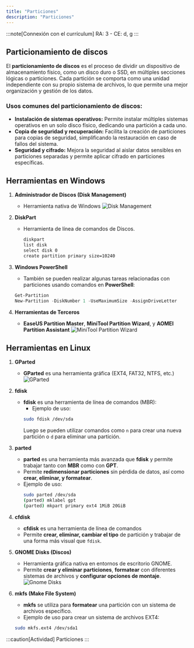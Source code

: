 ```yaml
---
title: "Particiones"
description: "Particiones"
---
```


:::note[Connexión con el currículum]
RA: 3 - CE: d, g
:::

##  Particionamiento de discos

El **particionamiento de discos** es el proceso de dividir un dispositivo de almacenamiento físico, como un disco duro o SSD, en múltiples secciones lógicas o particiones. Cada partición se comporta como una unidad independiente con su propio sistema de archivos, lo que permite una mejor organización y gestión de los datos.

### Usos comunes del particionamiento de discos:
- **Instalación de sistemas operativos:** Permite instalar múltiples sistemas operativos en un solo disco físico, dedicando una partición a cada uno.
- **Copia de seguridad y recuperación:** Facilita la creación de particiones para copias de seguridad, simplificando la restauración en caso de fallos del sistema.
- **Seguridad y cifrado:** Mejora la seguridad al aislar datos sensibles en particiones separadas y permite aplicar cifrado en particiones específicas.


## Herramientas en Windows

1. **Administrador de Discos (Disk Management)**
   - Herramienta nativa de Windows
![Disk Management](https://learn.microsoft.com/es-es/windows-server/storage/disk-management/media/disk-management.png)

2. **DiskPart**
   - Herramienta de línea de comandos de Discos.
     ```cmd frame="none"
     diskpart
     list disk
     select disk 0
     create partition primary size=10240
     ```
3. **Windows PowerShell**
   - También se pueden realizar algunas tareas relacionadas con particiones usando comandos en **PowerShell**:
   ```powershell frame="none"
   Get-Partition
   New-Partition -DiskNumber 1 -UseMaximumSize -AssignDriveLetter
   ```

4. **Herramientas de Terceros**
   - **EaseUS Partition Master**, **MiniTool Partition Wizard**, y **AOMEI Partition Assistant**
![MiniTool Partition Wizard](https://img.utdstc.com/screen/7c5/17c/7c517ce8feff600036e33c8aaba9fd2f0d38bcdfb56aed1f6ed54617f0b0e7e8:600)
## Herramientas en Linux

1. **GParted**
   - **GParted** es una herramienta gráfica (EXT4, FAT32, NTFS, etc.)
![GParted](https://max.educa.madrid.org/manual/max11/fgp17.png)
2. **fdisk**
   - **fdisk** es una herramienta de línea de comandos (MBR):
     - Ejemplo de uso:
     ```sh frame="none"
     sudo fdisk /dev/sda
     ```
     Luego se pueden utilizar comandos como `n` para crear una nueva partición o `d` para eliminar una partición.

3. **parted**
   - **parted** es una herramienta más avanzada que **fdisk** y permite trabajar tanto con **MBR** como con **GPT**.
   - Permite **redimensionar particiones** sin pérdida de datos, así como **crear, eliminar, y formatear**.
   - Ejemplo de uso:
     ```sh frame="none"
     sudo parted /dev/sda
     (parted) mklabel gpt
     (parted) mkpart primary ext4 1MiB 20GiB
     ```

4. **cfdisk**
   - **cfdisk** es una herramienta de línea de comandos
   - Permite **crear, eliminar, cambiar el tipo** de partición y trabajar de una forma más visual que `fdisk`.

5. **GNOME Disks (Discos)**
   - Herramienta gráfica nativa en entornos de escritorio GNOME.
   - Permite **crear y eliminar particiones**, **formatear** con diferentes sistemas de archivos y **configurar opciones de montaje**.
![Gnome Disks](https://apps.gnome.org/assets/screenshots/org.gnome.DiskUtility/disks-main.png)
6. **mkfs (Make File System)**
   - **mkfs** se utiliza para **formatear** una partición con un sistema de archivos específico.
   - Ejemplo de uso para crear un sistema de archivos EXT4:
   ```sh frame="none"
   sudo mkfs.ext4 /dev/sda1
   ```

:::caution[Actividad]
Particiones
:::
